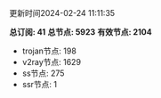 更新时间2024-02-24 11:11:35

**总订阅: 41**
**总节点: 5923**
**有效节点: 2104**
- trojan节点: 198
- v2ray节点: 1629
- ss节点: 275
- ssr节点: 1
